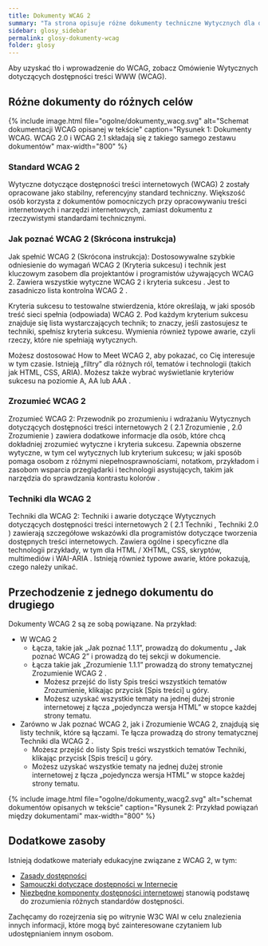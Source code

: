 ```yaml
---
title: Dokumenty WCAG 2
summary: "Ta strona opisuje różne dokumenty techniczne Wytycznych dla dostępności treści internetowych (WCAG) 2. Objaśnia, gdzie szukać odpowiednich informacji."
sidebar: glosy_sidebar
permalink: glosy-dokumenty-wcag
folder: glosy
---
```


Aby uzyskać tło i wprowadzenie do WCAG, zobacz Omówienie Wytycznych dotyczących dostępności treści WWW (WCAG).

## Różne dokumenty do różnych celów
{% include image.html file="ogolne/dokumenty_wacg.svg"  alt="Schemat dokumentacji WCAG opisanej w tekście" caption="Rysunek 1: Dokumenty WCAG. WCAG 2.0 i WCAG 2.1 składają się z takiego samego zestawu dokumentów" max-width="800" %}

### Standard WCAG 2
Wytyczne dotyczące dostępności treści internetowych (WCAG) 2 zostały opracowane jako stabilny, referencyjny standard techniczny. Większość osób korzysta z dokumentów pomocniczych przy opracowywaniu treści internetowych i narzędzi internetowych, zamiast dokumentu z rzeczywistymi standardami technicznymi.

### Jak poznać WCAG 2 (Skrócona instrukcja)
Jak spełnić WCAG 2 (Skrócona instrukcja): Dostosowywalne szybkie odniesienie do wymagań WCAG 2 (Kryteria sukcesu) i technik jest kluczowym zasobem dla projektantów i programistów używających WCAG 2. Zawiera wszystkie wytyczne WCAG 2 i kryteria sukcesu . Jest to zasadniczo lista kontrolna WCAG 2 .

Kryteria sukcesu to testowalne stwierdzenia, które określają, w jaki sposób treść sieci spełnia (odpowiada) WCAG 2. Pod każdym kryterium sukcesu znajduje się lista wystarczających technik; to znaczy, jeśli zastosujesz te techniki, spełnisz kryteria sukcesu. Wymienia również typowe awarie, czyli rzeczy, które nie spełniają wytycznych.

Możesz dostosować How to Meet WCAG 2, aby pokazać, co Cię interesuje w tym czasie. Istnieją „filtry” dla różnych ról, tematów i technologii (takich jak HTML, CSS, ARIA). Możesz także wybrać wyświetlanie kryteriów sukcesu na poziomie A, AA lub AAA .

### Zrozumieć WCAG 2
Zrozumieć WCAG 2: Przewodnik po zrozumieniu i wdrażaniu Wytycznych dotyczących dostępności treści internetowych 2 ( 2.1 Zrozumienie , 2.0 Zrozumienie ) zawiera dodatkowe informacje dla osób, które chcą dokładniej zrozumieć wytyczne i kryteria sukcesu. Zapewnia obszerne wytyczne, w tym cel wytycznych lub kryterium sukcesu; w jaki sposób pomaga osobom z różnymi niepełnosprawnościami, notatkom, przykładom i zasobom wsparcia przeglądarki i technologii asystujących, takim jak narzędzia do sprawdzania kontrastu kolorów .

### Techniki dla WCAG 2
Techniki dla WCAG 2: Techniki i awarie dotyczące Wytycznych dotyczących dostępności treści internetowych 2 ( 2.1 Techniki , Techniki 2.0 ) zawierają szczegółowe wskazówki dla programistów dotyczące tworzenia dostępnych treści internetowych. Zawiera ogólne i specyficzne dla technologii przykłady, w tym dla HTML / XHTML, CSS, skryptów, multimediów i WAI-ARIA . Istnieją również typowe awarie, które pokazują, czego należy unikać.

## Przechodzenie z jednego dokumentu do drugiego
Dokumenty WCAG 2 są ze sobą powiązane. Na przykład:

- W WCAG 2
  - Łącza, takie jak „Jak poznać 1.1.1”, prowadzą do dokumentu „ Jak poznać WCAG 2” i prowadzą do tej sekcji w dokumencie.
  - Łącza takie jak „Zrozumienie 1.1.1” prowadzą do strony tematycznej Zrozumienie WCAG 2 .
    - Możesz przejść do listy Spis treści wszystkich tematów Zrozumienie, klikając przycisk [Spis treści] u góry.
    - Możesz uzyskać wszystkie tematy na jednej dużej stronie internetowej z łącza „pojedyncza wersja HTML” w stopce każdej strony tematu.
- Zarówno w Jak poznać WCAG 2, jak i Zrozumienie WCAG 2, znajdują się listy technik, które są łączami. Te łącza prowadzą do strony tematycznej Techniki dla WCAG 2 .
  - Możesz przejść do listy Spis treści wszystkich tematów Techniki, klikając przycisk [Spis treści] u góry.
  - Możesz uzyskać wszystkie tematy na jednej dużej stronie internetowej z łącza „pojedyncza wersja HTML” w&nbsp;stopce każdej strony tematu.

{% include image.html file="ogolne/dokumenty_wacg2.svg"  alt="schemat dokumentów opisanych w tekście" caption="Rysunek 2: Przykład powiązań między dokumentami" max-width="800" %}


## Dodatkowe zasoby
Istnieją dodatkowe materiały edukacyjne związane z WCAG 2, w tym:
- [Zasady dostępności](https://www.w3.org/WAI/fundamentals/accessibility-principles/)
- [Samouczki dotyczące dostępności w Internecie](https://www.w3.org/WAI/tutorials/)
- [Niezbędne komponenty dostępności internetowej](https://www.w3.org/WAI/fundamentals/components/) stanowią podstawę do zrozumienia różnych standardów dostępności.

Zachęcamy do rozejrzenia się po witrynie W3C WAI w celu znalezienia innych informacji, które mogą być zainteresowane czytaniem lub udostępnianiem innym osobom.
